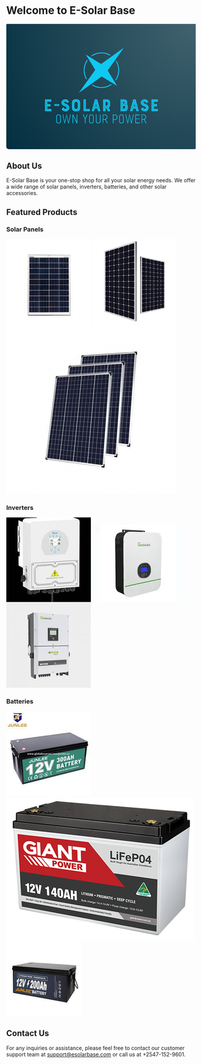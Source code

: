 # Welcome to E-Solar Base

![E-Solar Base Logo](images/logo.png)

## About Us

E-Solar Base is your one-stop shop for all your solar energy needs. We offer a wide range of solar panels, inverters, batteries, and other solar accessories.

## Featured Products

### Solar Panels

![Solar Panel 1](images/solar-panel-1.png)
![Solar Panel 2](images/solar-panel-2.png)
![Solar Panel 3](images/solar-panel-3.png)

### Inverters

![Inverter 1](images/inverter-1.png)
![Inverter 2](images/inverter-2.png)
![Inverter 3](images/inverter-3.png)

### Batteries

![Battery 1](images/battery-1.png)
![Battery 2](images/battery-2.png)
![Battery 3](images/battery-3.png)

## Contact Us

For any inquiries or assistance, please feel free to contact our customer support team at [support@esolarbase.com](mailto:support@esolarbase.com) or call us at +2547-152-9601.
